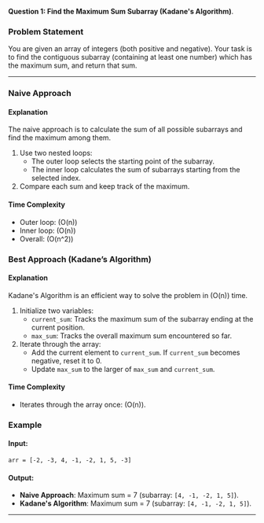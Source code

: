 **Question 1: Find the Maximum Sum Subarray (Kadane's Algorithm)**.



### **Problem Statement**

You are given an array of integers (both positive and negative). Your task is to find the contiguous subarray (containing at least one number) which has the maximum sum, and return that sum.

---

### **Naive Approach**

#### **Explanation**
The naive approach is to calculate the sum of all possible subarrays and find the maximum among them.

1. Use two nested loops:
   - The outer loop selects the starting point of the subarray.
   - The inner loop calculates the sum of subarrays starting from the selected index.
2. Compare each sum and keep track of the maximum.

#### **Time Complexity**
- Outer loop: \(O(n)\)
- Inner loop: \(O(n)\)
- Overall: \(O(n^2)\)



### **Best Approach (Kadane’s Algorithm)**

#### **Explanation**
Kadane's Algorithm is an efficient way to solve the problem in \(O(n)\) time.

1. Initialize two variables:
   - `current_sum`: Tracks the maximum sum of the subarray ending at the current position.
   - `max_sum`: Tracks the overall maximum sum encountered so far.
2. Iterate through the array:
   - Add the current element to `current_sum`. If `current_sum` becomes negative, reset it to 0.
   - Update `max_sum` to the larger of `max_sum` and `current_sum`.

#### **Time Complexity**
- Iterates through the array once: \(O(n)\).


### **Example**

#### **Input**:
`arr = [-2, -3, 4, -1, -2, 1, 5, -3]`

#### **Output**:
- **Naive Approach**: Maximum sum = 7 (subarray: `[4, -1, -2, 1, 5]`).
- **Kadane's Algorithm**: Maximum sum = 7 (subarray: `[4, -1, -2, 1, 5]`).

---
